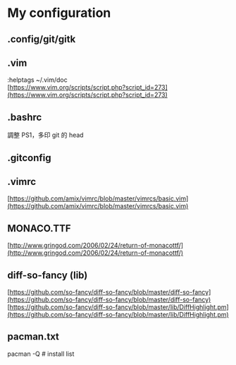 # My configuration

## .config/git/gitk

## .vim
:helptags ~/.vim/doc  
[https://www.vim.org/scripts/script.php?script_id=273](https://www.vim.org/scripts/script.php?script_id=273)

## .bashrc
調整 PS1，多印 git 的 head

## .gitconfig

## .vimrc
[https://github.com/amix/vimrc/blob/master/vimrcs/basic.vim](https://github.com/amix/vimrc/blob/master/vimrcs/basic.vim)

## MONACO.TTF
[http://www.gringod.com/2006/02/24/return-of-monacottf/](http://www.gringod.com/2006/02/24/return-of-monacottf/)

## diff-so-fancy (lib)
[https://github.com/so-fancy/diff-so-fancy/blob/master/diff-so-fancy](https://github.com/so-fancy/diff-so-fancy/blob/master/diff-so-fancy)  
[https://github.com/so-fancy/diff-so-fancy/blob/master/lib/DiffHighlight.pm](https://github.com/so-fancy/diff-so-fancy/blob/master/lib/DiffHighlight.pm)

## pacman.txt
pacman -Q    # install list
